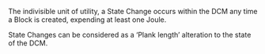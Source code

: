 The indivisible unit of utility, a State Change occurs within the DCM any time a Block is created, expending at least one Joule.

State Changes can be considered as a ‘Plank length’ alteration to the state of the DCM.  